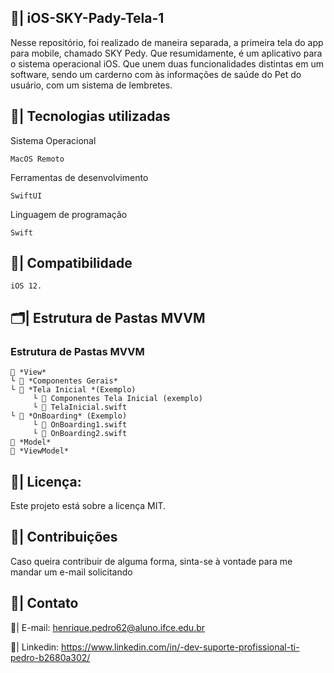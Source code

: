 ## 📲| iOS-SKY-Pady-Tela-1

  Nesse repositório, foi realizado de maneira separada, a primeira tela do app para mobile, chamado SKY Pedy. Que resumidamente, é um aplicativo para o sistema operacional iOS. Que unem duas funcionalidades distintas em um software, sendo um carderno com às informações de saúde do Pet do usuário, com um sistema de lembretes. 

  ## 👾| Tecnologias utilizadas
  Sistema Operacional
  
 ```
MacOS Remoto

 ```
Ferramentas de desenvolvimento
 ```
SwiftUI
 ```
Linguagem de programação
 ```
Swift 

 ```
## 📑| Compatibilidade

   ```
   iOS 12.

   ```

  ## 🗂️| Estrutura de Pastas MVVM

  ### Estrutura de Pastas MVVM

```
📂 *View*
└ 📁 *Componentes Gerais*
└ 📂 *Tela Inicial *(Exemplo)
     └ 📁 Componentes Tela Inicial (exemplo)
     └ 📝 TelaInicial.swift
└ 📂 *OnBoarding* (Exemplo)
     └ 📝 OnBoarding1.swift
     └ 📝 OnBoarding2.swift
📁 *Model*
📁 *ViewModel*

```

  ## 📑| Licença:

  Este projeto está sobre a licença MIT.

  ## 👥| Contribuições

  Caso queira contribuir de alguma forma, sinta-se à vontade para me mandar um e-mail solicitando

  ## 📧| Contato

  📩| E-mail: henrique.pedro62@aluno.ifce.edu.br

  📱| Linkedin: https://www.linkedin.com/in/-dev-suporte-profissional-ti-pedro-b2680a302/
